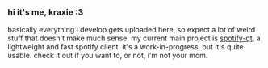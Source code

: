 ### hi it's me, kraxie :3

basically everything i develop gets uploaded here, so expect a lot of weird stuff that doesn't make much sense. my current main project is [spotify-qt](https://github.com/kraxarn/spotify-qt), a lightweight and fast spotify client. it's a work-in-progress, but it's quite usable. check it out if you want to, or not, i'm not your mom.
